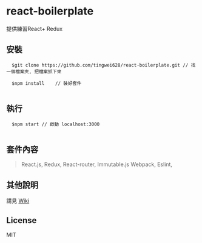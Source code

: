 # react-boilerplate
提供練習React+ Redux

## 安裝
  ```
    $git clone https://github.com/tingwei628/react-boilerplate.git // 找一個檔案夾, 把檔案抓下來
    
    $npm install    // 裝好套件
    
  ```
## 執行
  ```
    $npm start // 啟動 localhost:3000
    
  ```
## 套件內容
> React.js, Redux, React-router, Immutable.js
> Webpack,
> Eslint,

## 其他說明
  請見 [Wiki]()
## License ##
MIT 
